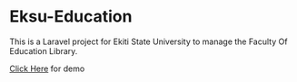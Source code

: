 # Eksu-Education
This is a Laravel project for Ekiti State University to manage the Faculty Of Education Library.

[Click Here](https://education-eksu.herokuapp.com/) for demo
